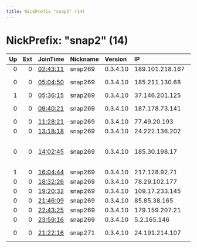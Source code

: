 ```yaml
---
title: NickPrefix "snap2" (14)
---
```


# NickPrefix: "snap2" (14)

|   Up |   Ext | JoinTime                                                                                            | Nickname   | Version   | IP              | AS                                       | CC   |   ORp |   Dirp | OS    | Contact   |   eFamMembers |
|-----:|------:|:----------------------------------------------------------------------------------------------------|:-----------|:----------|:----------------|:-----------------------------------------|:-----|------:|-------:|:------|:----------|--------------:|
|    0 |     0 | [02:43:11](https://metrics.torproject.org/rs.html#details/2D9A5339F226528ADFA371DE2F1A0FE21AB9D7FA) | snap269    | 0.3.4.10  | 189.101.218.167 | CLARO S.A.                               | br   | 32853 |      0 | Linux | None      |             1 |
|    0 |     0 | [05:04:50](https://metrics.torproject.org/rs.html#details/7E4559428B08D607F755435BF6B27BF696D9E278) | snap269    | 0.3.4.10  | 185.211.130.68  | Nova Group LLC                           | uz   | 35259 |      0 | Linux | None      |             1 |
|    1 |     0 | [05:36:15](https://metrics.torproject.org/rs.html#details/830294D28441D0BC1CD2A665D9CF81BD8FB23EFF) | snap269    | 0.3.4.10  | 37.146.201.125  | VimpelCom                                | ru   | 33765 |      0 | Linux | None      |             1 |
|    0 |     0 | [09:40:21](https://metrics.torproject.org/rs.html#details/B6272978D9B1E302C7D81B81F18F22179844CD45) | snap269    | 0.3.4.10  | 187.178.73.141  | Axtel, S.A.B. de C.V.                    | mx   | 36993 |      0 | Linux | None      |             1 |
|    0 |     0 | [11:28:21](https://metrics.torproject.org/rs.html#details/4FD08B7F3BC8B2CD03389D61BD9055ABA304189E) | snap269    | 0.3.4.10  | 77.49.20.193    | Forthnet                                 | gr   | 34831 |      0 | Linux | None      |             1 |
|    0 |     0 | [13:18:18](https://metrics.torproject.org/rs.html#details/3BF05F13BCBA55FA7ECBBC67925C26B7E074ACD9) | snap269    | 0.3.4.10  | 24.222.136.202  | EastLink                                 | ca   | 42799 |      0 | Linux | None      |             1 |
|    0 |     0 | [14:02:45](https://metrics.torproject.org/rs.html#details/057DC5BBAF74A8CFCC6A7A6C1785A2931E7DCA0A) | snap269    | 0.3.4.10  | 185.30.198.17   | Concisa, Comunicacion, Marketing y Servi | es   | 33655 |      0 | Linux | None      |             1 |
|    1 |     0 | [16:04:44](https://metrics.torproject.org/rs.html#details/28E48BB48F9D48EA25DB68276B9C58785A0C4C89) | snap269    | 0.3.4.10  | 217.128.92.71   | Orange                                   | fr   | 44929 |      0 | Linux | None      |             1 |
|    0 |     0 | [18:32:26](https://metrics.torproject.org/rs.html#details/73D241C9B591DCF41B12EC7975FC2359766C5DD7) | snap269    | 0.3.4.10  | 78.29.102.177   | Rostelecom                               | ru   | 37435 |      0 | Linux | None      |             1 |
|    0 |     0 | [19:20:32](https://metrics.torproject.org/rs.html#details/F53AA091CF3796047317129D0778A2DEAE9588BF) | snap269    | 0.3.4.10  | 109.17.233.145  | SFR SA                                   | fr   | 35679 |      0 | Linux | None      |             1 |
|    0 |     0 | [21:46:09](https://metrics.torproject.org/rs.html#details/530B069932031020BD1565F63566F98EB785BD5D) | snap269    | 0.3.4.10  | 85.85.38.165    | Euskaltel S.A.                           | es   | 38221 |      0 | Linux | None      |             1 |
|    0 |     0 | [22:43:25](https://metrics.torproject.org/rs.html#details/011A23BB4270270309F9B5C69C679E9D79A6C1A9) | snap269    | 0.3.4.10  | 179.159.207.21  | CLARO S.A.                               | br   | 43039 |      0 | Linux | None      |             1 |
|    0 |     0 | [23:59:16](https://metrics.torproject.org/rs.html#details/9F23EE3022272A85ECDD034042051D61A7FDDAE4) | snap269    | 0.3.4.10  | 5.2.165.146     | RCS &amp; RDS                            | ro   | 38019 |      0 | Linux | None      |             1 |
|    0 |     0 | [21:22:16](https://metrics.torproject.org/rs.html#details/1DF1616F1AE36A3378C67F4B31E7BA1D4516C83A) | snap271    | 0.3.4.10  | 24.191.214.107  | Cablevision Systems Corp.                | us   | 34231 |      0 | Linux | None      |             1 |
